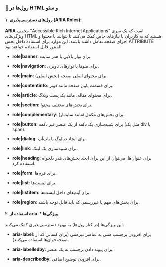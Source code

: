 ### 📌 **رول‌ها در HTML و سئو**

#### ۱. **رول‌های دسترسی‌پذیری (ARIA Roles)**:

**ARIA** مخفف "Accessible Rich Internet Applications" است که یک سری ویژگی‌های HTML هستند که به کاربران با نیازهای خاص کمک می‌کنند تا بتوانند با محتوا و اجزای صفحه تعامل داشته باشند.
 این موارد برای استفاده داخل بخش ATTRIBIUTE  المنتور قابل استفاده خواهند بود 

*   **role|banner**: برای نوار بالایی یا هدر سایت.
    
*   **role|navigation**: برای منوها یا نوارهای ناوبری.
    
*   **role|main**: برای محتوای اصلی صفحه (بخش اصلی).
    
*   **role|contentinfo**: برای قسمت پایین صفحه مانند فوتر.
    
*   **role|article**: برای محتوای مقاله، مانند یک پست وبلاگ.
    
*   **role|section**: برای بخش‌های مختلف محتوا.
    
*   **role|complementary**: برای بخش‌های مکمل (مانند سایدبار).
    
*   **role|button**: برای شبیه‌سازی یک دکمه از یک عنصر غیر دکمه (مثل یک div یا span).
    
*   **role|dialog**: برای ایجاد دیالوگ یا پاپ‌آپ.
    
*   **role|link**: برای شبیه‌سازی یک لینک.
    
*   **role|heading**: برای عنوان‌ها. می‌توان از این برای ایجاد بخش‌های هدر دلخواه استفاده کرد.
    
*   **role|form**: برای فرم‌ها.
    
*   **role|list**: برای لیست‌ها.
    
*   **role|listitem**: برای آیتم‌های داخل لیست‌ها.
    
*   **role|region**: برای بخش‌های مهم یا غیررسمی که باید قابل توجه باشند.
    

#### ۲. **استفاده از aria-\* ویژگی‌ها**

این ویژگی‌ها (در کنار رول‌ها) به بهبود دسترسی‌پذیری کمک می‌کنند.

*   **aria-label**: برای افزودن برچسب متنی به عناصر غیرمتنی (برای کسانی که از صفحه‌خوان‌ها استفاده می‌کنند).
    
*   **aria-labelledby**: برای پیوند دادن برچسب به یک عنصر.
    
*   **aria-describedby**: برای افزودن توضیح اضافی.
